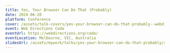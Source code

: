 ```yaml
---
title: Yes, Your Browser Can Do That (Probably)
date: 2024-06-20
platform: Conference
cover: /assets/talk-covers/yes-your-browser-can-do-that-probably--webdirections-code-2024.png
event: Web Directions Code
eventUrl: https://webdirections.org/code/
eventLocation: Melbourne, VIC, Australia
slidesUrl: /assets/mywork/talks/yes-your-browser-can-do-that-probably/slides--web-directions-code-2024.pdf
---
```

